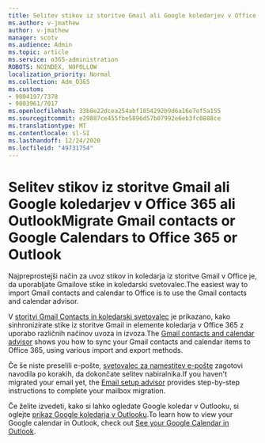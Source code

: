 ```yaml
---
title: Selitev stikov iz storitve Gmail ali Google koledarjev v Office 365 ali Outlook
ms.author: v-jmathew
author: v-jmathew
manager: scotv
ms.audience: Admin
ms.topic: article
ms.service: o365-administration
ROBOTS: NOINDEX, NOFOLLOW
localization_priority: Normal
ms.collection: Adm_O365
ms.custom:
- 9004197/7378
- 9003961/7017
ms.openlocfilehash: 33b8e22dcea254abf1854292b9d6a16e7ef5a155
ms.sourcegitcommit: e29887ce455fbe5896d57b07992e6eb3fc0888ce
ms.translationtype: MT
ms.contentlocale: sl-SI
ms.lasthandoff: 12/24/2020
ms.locfileid: "49731754"
---
```

# <a name="migrate-gmail-contacts-or-google-calendars-to-office-365-or-outlook"></a><span data-ttu-id="4b6e1-102">Selitev stikov iz storitve Gmail ali Google koledarjev v Office 365 ali Outlook</span><span class="sxs-lookup"><span data-stu-id="4b6e1-102">Migrate Gmail contacts or Google Calendars to Office 365 or Outlook</span></span>

<span data-ttu-id="4b6e1-103">Najpreprostejši način za uvoz stikov in koledarja iz storitve Gmail v Office je, da uporabljate Gmailove stike in koledarski svetovalec.</span><span class="sxs-lookup"><span data-stu-id="4b6e1-103">The easiest way to import Gmail contacts and calendar to Office is to use the Gmail contacts and calendar advisor.</span></span>

<span data-ttu-id="4b6e1-104">V [storitvi Gmail Contacts in koledarski svetovalec](https://go.microsoft.com/fwlink/?linkid=2134386) je prikazano, kako sinhronizirate stike iz storitve Gmail in elemente koledarja v Office 365 z uporabo različnih načinov uvoza in izvoza.</span><span class="sxs-lookup"><span data-stu-id="4b6e1-104">The [Gmail contacts and calendar advisor](https://go.microsoft.com/fwlink/?linkid=2134386) shows you how to sync your ‎Gmail‎ contacts and calendar items to ‎Office 365‎, using various import and export methods.</span></span>

<span data-ttu-id="4b6e1-105">Če še niste preselili e-pošte, [svetovalec za namestitev e-pošte](https://go.microsoft.com/fwlink/?linkid=2133951) zagotovi navodila po korakih, da dokončate selitev nabiralnika.</span><span class="sxs-lookup"><span data-stu-id="4b6e1-105">If you haven't migrated your email yet, the [Email setup advisor](https://go.microsoft.com/fwlink/?linkid=2133951) provides step-by-step instructions to complete your mailbox migration.</span></span>

<span data-ttu-id="4b6e1-106">Če želite izvedeti, kako si lahko ogledate Google koledar v Outlooku, si oglejte [prikaz Google koledarja v Outlooku](https://go.microsoft.com/fwlink/?linkid=2083939).</span><span class="sxs-lookup"><span data-stu-id="4b6e1-106">To learn how to view your Google calendar in Outlook, check out [See your Google Calendar in Outlook](https://go.microsoft.com/fwlink/?linkid=2083939).</span></span>
